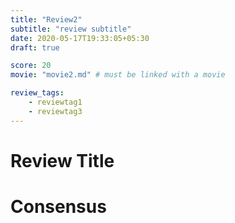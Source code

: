 ```yaml
---
title: "Review2"
subtitle: "review subtitle"
date: 2020-05-17T19:33:05+05:30
draft: true

score: 20
movie: "movie2.md" # must be linked with a movie

review_tags:
    - reviewtag1
    - reviewtag3
---
```


# Review Title




# Consensus

